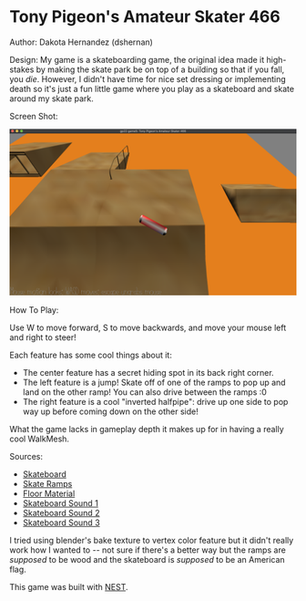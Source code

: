 # Tony Pigeon's Amateur Skater 466

Author: Dakota Hernandez (dshernan)

Design: My game is a skateboarding game, the original idea made it high-stakes
by making the skate park be on top of a building so that if you fall, you *die*.
However, I didn't have time for nice set dressing or implementing death so it's
just a fun little game where you play as a skateboard and skate around my skate
park.

Screen Shot:

![Screen Shot](game-screenshot.png)

How To Play:

Use W to move forward, S to move backwards, and move your mouse left and right
to steer!

Each feature has some cool things about it:

- The center feature has a secret hiding spot in its back right corner.
- The left feature is a jump! Skate off of one of the ramps to pop up and land
  on the other ramp! You can also drive between the ramps :0
- The right feature is a cool "inverted halfpipe": drive up one side to pop
  way up before coming down on the other side!

What the game lacks in gameplay depth it makes up for in having a really cool
WalkMesh.

Sources:

- [Skateboard](https://www.turbosquid.com/3d-models/free-skateboard-skate-3d-model/641938)
- [Skate Ramps](https://www.turbosquid.com/Search/Index.cfm?include_artist=tornado%20studio&keyword=skate+ramp+fun+box&media_typeid=2)
- [Floor Material](https://polyhaven.com/a/laminate_floor)
- [Skateboard Sound 1](https://www.zapsplat.com/music/skateboard-roll-past-nobody-onboard-internal-1/)
- [Skateboard Sound 2](https://www.zapsplat.com/music/skateboard-roll-past-nobody-onboard-internal-2/)
- [Skateboard Sound 3](https://www.zapsplat.com/music/skateboard-roll-past-nobody-onboard-internal-3/)

I tried using blender's bake texture to vertex color feature but it didn't
really work how I wanted to -- not sure if there's a better way but the ramps
are *supposed* to be wood and the skateboard is *supposed* to be an American
flag.

This game was built with [NEST](NEST.md).

